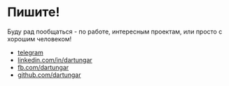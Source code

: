 # Пишите!

Буду рад пообщаться - по работе, интересным проектам, или просто с хорошим человеком!

- [telegram](https://t.me/dartungar)
- [linkedin.com/in/dartungar](https://www.linkedin.com/in/dartungar/?locale=en_US)
- [fb.com/dartungar](https://fb.com/dartungar)
- [github.com/dartungar](https://github.com/dartungar)
